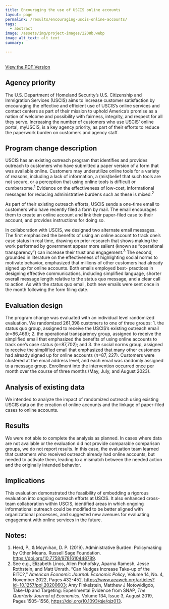 ```yaml
---
title: Encouraging the use of USCIS online accounts
layout: page
permalink: /results/encouraging-uscis-online-accounts/
tags: 
  - abstract
image: /assets/img/project-images/2208b.webp
image_alt_text: alt text
summary: 

---
```

<br>
<a class="usa-button" href="https://oes.gsa.gov/assets/abstracts/2208b-encouraging-the-use-of-uscis-online-accounts-abstract.pdf" target="_blank">View the PDF Version</a>

## Agency priority
The U.S. Department of Homeland Security’s U.S. Citizenship and Immigration Services (USCIS) aims to increase customer satisfaction by encouraging the effective and efficient use of USCIS’s online services and contact centers as part of their mission to uphold America’s promise as a nation of welcome and possibility with fairness, integrity, and respect for all they serve. Increasing the number of customers who use USCIS’ online portal, myUSCIS, is a key agency priority, as part of their efforts to reduce the paperwork burden on customers and agency staff.

## Program change description
USCIS has an existing outreach program that identifies and provides outreach to customers who have submitted a paper version of a form that was available online. Customers may underutilize online tools for a variety of reasons, including a lack of information, a (mis)belief that such tools are not secure, or a perception that using online tools is difficult or cumbersome.<sup>1</sup> Evidence on the effectiveness of low-cost, informational messages for reducing administrative burdens such as these
is mixed.<sup>2</sup>

As part of their existing outreach efforts, USCIS sends a one-time email to customers who have recently filed a form by mail. The email encourages them to create an online account and link their paper-filed case to their account, and provides instructions for doing so.

In collaboration with USCIS, we designed two alternate email messages. The first emphasized the benefits of using an online account to track one’s case status in real time, drawing on prior research that shows making the work performed by government appear more salient (known as “operational transparency”) can increase their trust and engagement.<sup>3</sup> The second, grounded in literature on the effectiveness of highlighting social norms to motivate behavior, emphasized that millions of other customers had already signed up for online accounts. Both emails employed best- practices in designing effective communications, including simplified language, shorter overall message length relative to the status quo message, and a clear call to action. As with the status quo email, both new emails were sent once in the month following the form filing date.

## Evaluation design
The program change was evaluated with an individual level randomized evaluation. We randomized 261,398 customers to one of three
groups: 1. the status quo group, assigned to receive the USCIS’s existing outreach email (<i>n</i>=86,469); 2. the operational transparency group, assigned to receive the simplified email that emphasized the benefits of using online accounts to track one’s case status (<i>n</i>=87,702); and 3. the social norms group, assigned to receive the simplified email that emphasized that many other customers had already signed up for online accounts (<i>n</i>=87, 227). Customers were clustered at the email address level, and each email was randomly assigned to a message group. Enrollment into the intervention occurred once per month over the course of three months (May, July, and August 2023).

## Analysis of existing data
We intended to analyze the impact of randomized outreach using existing USCIS data on the creation of online accounts and the linkage of paper-filed cases to online accounts.

## Results
We were not able to complete the analysis as planned. In cases where data are not available or the evaluation did not provide comparable comparison groups, we do not report results. In this case, the evaluation team learned that customers who received outreach already had online accounts, but needed to activate them, leading to a mismatch between the needed action and the originally intended behavior.

## Implications
This evaluation demonstrated the feasibility of embedding a rigorous evaluation into ongoing outreach efforts at USCIS. It also enhanced cross-team collaboration within USCIS, identified areas in which ongoing informational outreach could be modified to be better aligned with organizational processes, and suggested new avenues for evaluating engagement with online services in the future.

## Notes:
1. Herd, P., & Moynihan, D. P. (2019). Administrative Burden: Policymaking by Other Means. Russell Sage Foundation. https://doi.org/10.7758/9781610448789.
2. See e.g., Elizabeth Linos, Allen Prohofsky, Aparna Ramesh, Jesse Rothstein, and Matt Unrath. “Can Nudges Increase Take-up of the EITC?,” <i>American Economic Journal: Economic Policy</i>, Volume 14, No. 4, November 2022, Pages 432-452. https://www.aeaweb.org/articles?id=10.1257/pol.20200603; Amy Finkelstein, Matthew J Notowidigdo, Take-Up and Targeting: Experimental Evidence from SNAP, <i>The Quarterly Journal of Economics</i>, Volume 134, Issue 3, August 2019, Pages 1505–1556, https://doi.org/10.1093/qje/qjz013.
